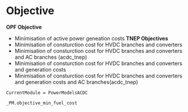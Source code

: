 # Objective

**OPF Objective**
* Minimisation of active power geneation costs
**TNEP Objectives**
* Minimisation of consturction cost for HVDC branches and converters
* Minimisation of consturction cost for HVDC branches and converters and AC branches (acdc_tnep)
* Minimisation of consturction cost for HVDC branches and converters and generation costs
* Minimisation of consturction cost for HVDC branches and converters and generation costs and AC branches(acdc_tnep)



```@meta
CurrentModule = PowerModelsACDC
```


```@docs
_PM.objective_min_fuel_cost
```
